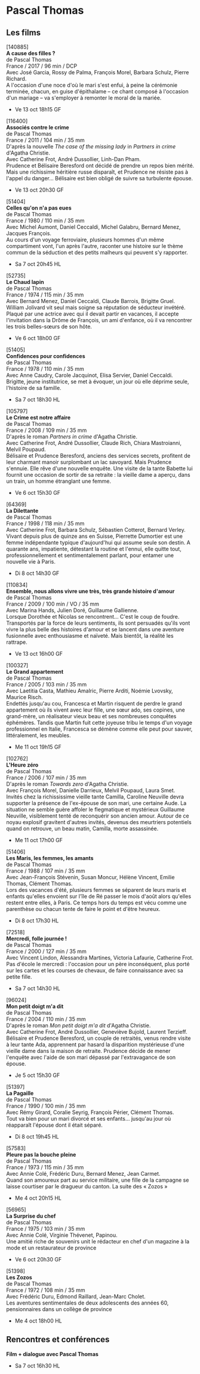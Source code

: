 # Pascal Thomas

## Les films

[140885]  
**A cause des filles ?**  
de Pascal Thomas  
France / 2017 / 96 min / DCP  
Avec José Garcia, Rossy de Palma, François Morel, Barbara Schulz, Pierre Richard.  
A l'occasion d'une noce d'où le mari s'est enfui, à peine la cérémonie terminée, chacun, en guise d'épithalame – ce chant composé à l'occasion d'un mariage – va s'employer à remonter le moral de la mariée.

- Ve 13 oct 18h15 GF

[116400]  
**Associés contre le crime**  
de Pascal Thomas  
France / 2011 / 104 min / 35 mm  
D'après la nouvelle _The case of the missing lady_ in _Partners in crime_ d'Agatha Christie.  
Avec Catherine Frot, André Dussollier, Linh-Dan Pham.  
Prudence et Bélisaire Beresford ont décidé de prendre un repos bien mérité. Mais une richissime héritière russe disparaît, et Prudence ne résiste pas à l'appel du danger... Bélisaire est bien obligé de suivre sa turbulente épouse.

- Ve 13 oct 20h30 GF

[51404]  
**Celles qu'on n'a pas eues**  
de Pascal Thomas  
France / 1980 / 110 min / 35 mm  
Avec Michel Aumont, Daniel Ceccaldi, Michel Galabru, Bernard Menez, Jacques François.  
Au cours d'un voyage ferroviaire, plusieurs hommes d'un même compartiment vont, l'un après l'autre, raconter une histoire sur le thème commun de la séduction et des petits malheurs qui peuvent s'y rapporter.

- Sa 7 oct 20h45 HL

[52735]  
**Le Chaud lapin**  
de Pascal Thomas  
France / 1974 / 115 min / 35 mm  
Avec Bernard Menez, Daniel Ceccaldi, Claude Barrois, Brigitte Gruel.  
William Jolivard vit seul mais soigne sa réputation de séducteur invétéré. Plaqué par une actrice avec qui il devait partir en vacances, il accepte l'invitation dans la Drôme de François, un ami d'enfance, où il va rencontrer les trois belles-sœurs de son hôte.

- Ve 6 oct 18h00 GF

[51405]  
**Confidences pour confidences**  
de Pascal Thomas  
France / 1978 / 110 min / 35 mm  
Avec Anne Caudry, Carole Jacquinot, Elisa Servier, Daniel Ceccaldi.  
Brigitte, jeune institutrice, se met à évoquer, un jour où elle déprime seule, l'histoire de sa famille.

- Sa 7 oct 18h30 HL

[105797]  
**Le Crime est notre affaire**  
de Pascal Thomas  
France / 2008 / 109 min / 35 mm  
D'après le roman _Partners in crime_ d'Agatha Christie.  
Avec Catherine Frot, André Dussollier, Claude Rich, Chiara Mastroianni, Melvil Poupaud.  
Bélisaire et Prudence Beresford, anciens des services secrets, profitent de leur charmant manoir surplombant un lac savoyard. Mais Prudence s'ennuie. Elle rêve d'une nouvelle enquête. Une visite de la tante Babette lui fournit une occasion de sortir de sa retraite : la vieille dame a aperçu, dans un train, un homme étranglant une femme.

- Ve 6 oct 15h30 GF

[64369]  
**La Dilettante**  
de Pascal Thomas  
France / 1998 / 118 min / 35 mm  
Avec Catherine Frot, Barbara Schulz, Sébastien Cotterot, Bernard Verley.  
Vivant depuis plus de quinze ans en Suisse, Pierrette Dumortier est une femme indépendante typique d'aujourd'hui qui assume seule son destin. A quarante ans, impatiente, détestant la routine et l'ennui, elle quitte tout, professionnellement et sentimentalement parlant, pour entamer une nouvelle vie à Paris.

- Di 8 oct 14h30 GF

[110834]  
**Ensemble, nous allons vivre une très, très grande histoire d'amour**  
de Pascal Thomas  
France / 2009 / 100 min / VO / 35 mm  
Avec Marina Hands, Julien Doré, Guillaume Gallienne.  
Lorsque Dorothée et Nicolas se rencontrent... C'est le coup de foudre. Transportés par la force de leurs sentiments, ils sont persuadés qu'ils vont vivre la plus belle des histoires d'amour et se lancent dans une aventure fusionnelle avec enthousiasme et naïveté. Mais bientôt, la réalité les rattrape.

- Ve 13 oct 16h00 GF

[100327]  
**Le Grand appartement**  
de Pascal Thomas  
France / 2005 / 103 min / 35 mm  
Avec Laetitia Casta, Mathieu Amalric, Pierre Arditi, Noémie Lvovsky, Maurice Risch.  
Endettés jusqu'au cou, Francesca et Martin risquent de perdre le grand appartement où ils vivent avec leur fille, une sœur ado, ses copines, une grand-mère, un réalisateur vieux beau et ses nombreuses conquêtes éphémères. Tandis que Martin fuit cette joyeuse tribu le temps d'un voyage professionnel en Italie, Francesca se démène comme elle peut pour sauver, littéralement, les meubles.

- Me 11 oct 19h15 GF

[102762]  
**L'Heure zéro**  
de Pascal Thomas  
France / 2006 / 107 min / 35 mm  
D'après le roman _Towards zero_ d'Agatha Christie.  
Avec François Morel, Danielle Darrieux, Melvil Poupaud, Laura Smet.  
Invités chez la richississime vieille tante Camilla, Caroline Neuville devra supporter la présence de l'ex-épouse de son mari, une certaine Aude. La situation ne semble guère affoler le flegmatique et mystérieux Guillaume Neuville, visiblement tenté de reconquérir son ancien amour. Autour de ce noyau explosif gravitent d'autres invités, devenus des meurtriers potentiels quand on retrouve, un beau matin, Camilla, morte assassinée.

- Me 11 oct 17h00 GF

[51406]  
**Les Maris, les femmes, les amants**  
de Pascal Thomas  
France / 1988 / 107 min / 35 mm  
Avec Jean-François Stévenin, Susan Moncur, Hélène Vincent, Emilie Thomas, Clément Thomas.  
Lors des vacances d'été, plusieurs femmes se séparent de leurs maris et enfants qu'elles envoient sur l'île de Ré passer le mois d'août alors qu'elles restent entre elles, à Paris. Ce temps hors du temps est vécu comme une parenthèse ou chacun tente de faire le point et d'être heureux.

- Di 8 oct 17h30 HL

[72518]  
**Mercredi, folle journée !**  
de Pascal Thomas  
France / 2000 / 127 min / 35 mm  
Avec Vincent Lindon, Alessandra Martines, Victoria Lafaurie, Catherine Frot.  
Pas d'école le mercredi : l'occasion pour un père inconséquent, plus porté sur les cartes et les courses de chevaux, de faire connaissance avec sa petite fille.

- Sa 7 oct 14h30 HL

[96024]  
**Mon petit doigt m'a dit**  
de Pascal Thomas  
France / 2004 / 110 min / 35 mm  
D'après le roman _Mon petit doigt m'a dit_ d'Agatha Christie.  
Avec Catherine Frot, André Dussollier, Geneviève Bujold, Laurent Terzieff.  
Bélisaire et Prudence Beresford, un couple de retraités, venus rendre visite à leur tante Ada, apprennent par hasard la disparition mystérieuse d'une vieille dame dans la maison de retraite. Prudence décide de mener l'enquête avec l'aide de son mari dépassé par l'extravagance de son épouse.

- Je 5 oct 15h30 GF

[51397]  
**La Pagaille**  
de Pascal Thomas  
France / 1990 / 100 min / 35 mm  
Avec Rémy Girard, Coralie Seyrig, François Périer, Clément Thomas.  
Tout va bien pour un mari divorcé et ses enfants... jusqu'au jour où réapparaît l'épouse dont il était séparé.

- Di 8 oct 19h45 HL

[57583]  
**Pleure pas la bouche pleine**  
de Pascal Thomas  
France / 1973 / 115 min / 35 mm  
Avec Annie Colé, Frédéric Duru, Bernard Menez, Jean Carmet.  
Quand son amoureux part au service militaire, une fille de la campagne se laisse courtiser par le dragueur du canton. La suite des « Zozos »

- Me 4 oct 20h15 HL

[56965]  
**La Surprise du chef**  
de Pascal Thomas  
France / 1975 / 103 min / 35 mm  
Avec Annie Colé, Virginie Thévenet, Papinou.  
Une amitié riche de souvenirs unit le rédacteur en chef d'un magazine à la mode et un restaurateur de province

- Ve 6 oct 20h30 GF

[51398]  
**Les Zozos**  
de Pascal Thomas  
France / 1972 / 108 min / 35 mm  
Avec Frédéric Duru, Edmond Raillard, Jean-Marc Cholet.  
Les aventures sentimentales de deux adolescents des années 60, pensionnaires dans un collège de province

- Me 4 oct 18h00 HL

## Rencontres et conférences

**Film + dialogue avec Pascal Thomas**

- Sa 7 oct 16h30 HL


